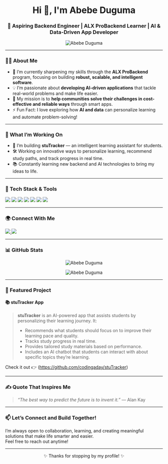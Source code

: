 <h1 align="center">Hi 👋, I'm Abebe Duguma</h1>
<h3 align="center">🚀 Aspiring Backend Engineer | ALX ProBackend Learner | AI & Data-Driven App Developer</h3>

<p align="center">
  <img src="https://komarev.com/ghpvc/?username=codingaday&label=Profile%20views&color=0e75b6&style=flat" alt="Abebe Duguma" />
</p>

---

### 👨‍💻 About Me

- 🌱 I’m currently sharpening my skills through the **ALX ProBackend** program, focusing on building **robust, scalable, and intelligent software**.
- 💡 I’m passionate about **developing AI-driven applications** that tackle real-world problems and make life easier.
- 🎯 My mission is to **help communities solve their challenges in cost-effective and reliable ways** through smart apps.
- ⚡ Fun Fact: I love exploring how **AI and data** can personalize learning and automate problem-solving!

---

### 💼 What I’m Working On

- 🔭 I’m building **stuTracker** — an intelligent learning assistant for students.
- 🛠️ Working on innovative ways to personalize learning, recommend study paths, and track progress in real time.
- 📚 Constantly learning new backend and AI technologies to bring my ideas to life.

---

### 🧰 Tech Stack & Tools

<p align="left">
  <img src="https://img.shields.io/badge/Python-3776AB?style=for-the-badge&logo=python&logoColor=white" />
  <img src="https://img.shields.io/badge/Django-092E20?style=for-the-badge&logo=django&logoColor=white" />
  <img src="https://img.shields.io/badge/Flask-000000?style=for-the-badge&logo=flask&logoColor=white" />
  <img src="https://img.shields.io/badge/PostgreSQL-336791?style=for-the-badge&logo=postgresql&logoColor=white" />
  <img src="https://img.shields.io/badge/Redis-DC382D?style=for-the-badge&logo=redis&logoColor=white" />
  <img src="https://img.shields.io/badge/Linux-FCC624?style=for-the-badge&logo=linux&logoColor=black" />
  <img src="https://img.shields.io/badge/Docker-2496ED?style=for-the-badge&logo=docker&logoColor=white" />
</p>

---

### 🌍 Connect With Me

<p align="left">
  <a href="https://www.linkedin.com/in/abebe-duguma-6722322a8/" target="_blank">
    <img src="https://img.shields.io/badge/LinkedIn-0077B5?style=for-the-badge&logo=linkedin&logoColor=white"/>
  </a>
  <a href="mailto:abebeduguma27@gmail.com">
    <img src="https://img.shields.io/badge/Gmail-D14836?style=for-the-badge&logo=gmail&logoColor=white"/>
  </a>
</p>

---

### 📊 GitHub Stats

<p align="center">
  <img src="https://github-readme-stats.vercel.app/api?username=codingaday&show_icons=true&locale=en&theme=radical" alt="Abebe Duguma" />
</p>

<p align="center">
  <img src="https://github-readme-streak-stats.herokuapp.com/?user=codingaday&theme=radical" alt="Abebe Duguma" />
</p>

---

### 📝 Featured Project

#### 📚 stuTracker App
> **stuTracker** is an AI-powered app that assists students by personalizing their learning journey. It:
> - Recommends what students should focus on to improve their learning pace and quality.
> - Tracks study progress in real time.
> - Provides tailored study materials based on performance.
> - Includes an AI chatbot that students can interact with about specific topics they’re learning.

Check it out 👉 (https://github.com/codingaday/stuTracker)

---

### ✍️ Quote That Inspires Me

> *“The best way to predict the future is to invent it.”* — Alan Kay

---

### 📫 Let’s Connect and Build Together!

I’m always open to collaboration, learning, and creating meaningful solutions that make life smarter and easier.  
Feel free to reach out anytime!

---

<p align="center">✨ Thanks for stopping by my profile! ✨</p>
